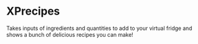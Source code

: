 # XPrecipes
Takes inputs of ingredients and quantities to add to your virtual fridge and shows a bunch of delicious recipes you can make!
